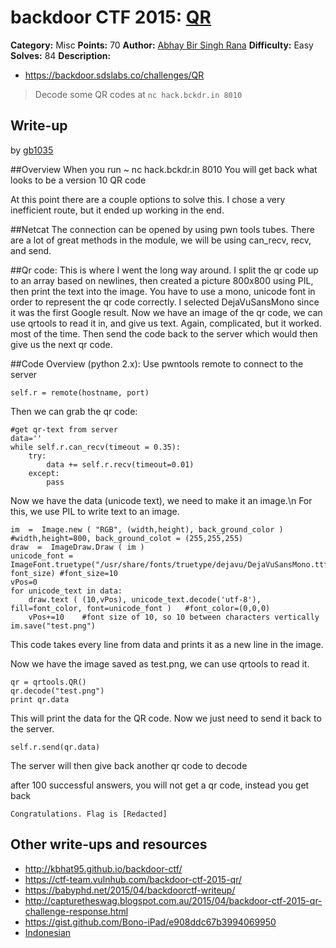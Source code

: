# backdoor CTF 2015: [QR](https://backdoor.sdslabs.co/challenges/QR)

**Category:** Misc
**Points:** 70
**Author:** [Abhay Bir Singh Rana](https://backdoor.sdslabs.co/users/nemo)
**Difficulty:** Easy
**Solves:** 84
**Description:** 

* <https://backdoor.sdslabs.co/challenges/QR>

> Decode some QR codes at `nc hack.bckdr.in 8010`

## Write-up

by [gb1035](https://github.com/gb1035)

##Overview
When you run
~ nc hack.bckdr.in 8010
You will get back what looks to be a version 10 QR code

At this point there are a couple options to solve this.
I chose a very inefficient route, but it ended up working in the end.

##Netcat
The connection can be opened by using pwn tools tubes.
There are a lot of great methods in the module, we will be using can_recv, recv, and send.

##Qr code:
This is where I went the long way around.
I split the qr code up to an array based on newlines, 
then created a picture 800x800 using PIL, 
then print the text into the image.
You have to use a mono, unicode font in order to represent the qr code correctly.
I selected DejaVuSansMono since it was the first Google result.
Now we have an image of the qr code, we can use qrtools to read it in, and give us text.
Again, complicated, but it worked. most of the time.
Then send the code back to the server which would then give us the next qr code.

##Code Overview (python 2.x):
Use pwntools remote to connect to the server
	
	self.r = remote(hostname, port)
Then we can grab the qr code:

	#get qr-text from server
	data=''
	while self.r.can_recv(timeout = 0.35):
		try:
			data += self.r.recv(timeout=0.01)
		except:
			pass
Now we have the data (unicode text), we need to make it an image.\n
For this, we use PIL to write text to an image.

	im  =  Image.new ( "RGB", (width,height), back_ground_color )	#width,height=800, back_ground_colot = (255,255,255)
	draw  =  ImageDraw.Draw ( im )
	unicode_font = ImageFont.truetype("/usr/share/fonts/truetype/dejavu/DejaVuSansMono.ttf", font_size)	#font_size=10
	vPos=0
	for unicode_text in data:
		draw.text ( (10,vPos), unicode_text.decode('utf-8'), fill=font_color, font=unicode_font )	#font_color=(0,0,0)
		vPos+=10	#font size of 10, so 10 between characters vertically
	im.save("test.png")
This code takes every line from data and prints it as a new line in the image.

Now we have the image saved as test.png, we can use qrtools to read it.

	qr = qrtools.QR()
	qr.decode("test.png")
	print qr.data
This will print the data for the QR code. Now we just need to send it back to the server.

	self.r.send(qr.data)
The server will then give back another qr code to decode

after 100 successful answers, you will not get a qr code,
instead you get back

	Congratulations. Flag is [Redacted]

## Other write-ups and resources

* <http://kbhat95.github.io/backdoor-ctf/>
* <https://ctf-team.vulnhub.com/backdoor-ctf-2015-qr/>
* <https://babyphd.net/2015/04/backdoorctf-writeup/>
* <http://capturetheswag.blogspot.com.au/2015/04/backdoor-ctf-2015-qr-challenge-response.html>
* <https://gist.github.com/Bono-iPad/e908ddc67b3994069950>
* [Indonesian](https://docs.google.com/document/d/12EM1YFzBoGp5jIDtryIof4Jv_p1S1Fvw-6rP8hm9ZlM/edit)

